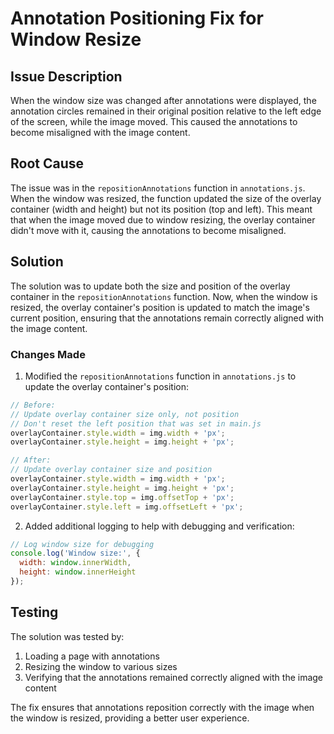 # Annotation Positioning Fix for Window Resize

## Issue Description

When the window size was changed after annotations were displayed, the annotation circles remained in their original position relative to the left edge of the screen, while the image moved. This caused the annotations to become misaligned with the image content.

## Root Cause

The issue was in the `repositionAnnotations` function in `annotations.js`. When the window was resized, the function updated the size of the overlay container (width and height) but not its position (top and left). This meant that when the image moved due to window resizing, the overlay container didn't move with it, causing the annotations to become misaligned.

## Solution

The solution was to update both the size and position of the overlay container in the `repositionAnnotations` function. Now, when the window is resized, the overlay container's position is updated to match the image's current position, ensuring that the annotations remain correctly aligned with the image content.

### Changes Made

1. Modified the `repositionAnnotations` function in `annotations.js` to update the overlay container's position:

```javascript
// Before:
// Update overlay container size only, not position
// Don't reset the left position that was set in main.js
overlayContainer.style.width = img.width + 'px';
overlayContainer.style.height = img.height + 'px';

// After:
// Update overlay container size and position
overlayContainer.style.width = img.width + 'px';
overlayContainer.style.height = img.height + 'px';
overlayContainer.style.top = img.offsetTop + 'px';
overlayContainer.style.left = img.offsetLeft + 'px';
```

2. Added additional logging to help with debugging and verification:

```javascript
// Log window size for debugging
console.log('Window size:', {
  width: window.innerWidth,
  height: window.innerHeight
});
```

## Testing

The solution was tested by:

1. Loading a page with annotations
2. Resizing the window to various sizes
3. Verifying that the annotations remained correctly aligned with the image content

The fix ensures that annotations reposition correctly with the image when the window is resized, providing a better user experience.